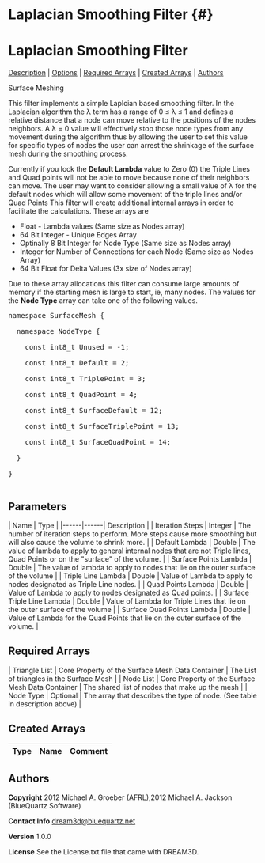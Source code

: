 Laplacian Smoothing Filter {#}
======
<h1 class="pHeading1">Laplacian Smoothing Filter</h1>
<p class="pCellBody">
<a href="../Surface_MeshingFilters/LaplacianSmoothing.html#wp2">Description</a>
| <a href="../Surface_MeshingFilters/LaplacianSmoothing.html#wp3">Options</a>
| <a href="../Surface_MeshingFilters/LaplacianSmoothing.html#wp4">Required Arrays</a>
| <a href="../Surface_MeshingFilters/LaplacianSmoothing.html#wp5">Created Arrays</a>
| <a href="../Surface_MeshingFilters/LaplacianSmoothing.html#wp1">Authors</a> 

Surface Meshing

This filter implements a simple Laplcian based smoothing filter. In the Laplacian algorithm the &lambda;
 term has a range of 0 &le; &lambda; &le; 1 and defines a relative distance that a node can move relative to the
 positions of the nodes neighbors. A &lambda; = 0 value will effectively stop those node types from
 any movement during the algorithm thus by allowing the user to set this value for specific types of nodes
 the user can arrest the shrinkage of the surface mesh during the smoothing process.

  Currently if you lock the __Default Lambda__ value to Zero (0) the Triple Lines and Quad points will not be able to
  move because none of their neighbors can move. The user may want to consider allowing a small value of &lambda;
  for the default nodes which will allow some movement of the triple lines and/or Quad Points
This filter will create additional internal arrays in order to facilitate the calculations. These arrays are

- Float - Lambda values (Same size as Nodes array)
- 64 Bit Integer - Unique Edges Array
- Optinally 8 Bit Integer for Node Type (Same size as Nodes array)
- Integer for Number of Connections for each Node (Same size as Nodes Array)
- 64 Bit Float for Delta Values (3x size of Nodes array)

Due to these array allocations this filter can consume large amounts of memory if the starting mesh is large
 to start, ie, many nodes.
The values for the __Node Type__ array can take one of the following values.
<pre>
namespace SurfaceMesh {<br/>
  namespace NodeType {<br/>
    const int8_t Unused = -1;<br/>
    const int8_t Default = 2;<br/>
    const int8_t TriplePoint = 3;<br/>
    const int8_t QuadPoint = 4;<br/>
    const int8_t SurfaceDefault = 12;<br/>
    const int8_t SurfaceTriplePoint = 13;<br/>
    const int8_t SurfaceQuadPoint = 14;<br/>
  }<br/>
}<br/>
</pre>

## Parameters ## 

| Name | Type |
|------|------| Description |
| Iteration Steps | Integer | The number of iteration steps to perform. More steps cause
more smoothing but will also cause the volume to shrink more. |
| Default Lambda | Double | The value of lambda to apply to general internal
nodes that are not Triple lines, Quad Points or on the "surface" of the volume. |
| Surface Points Lambda | Double | The value of lambda to apply to nodes that lie on the outer
surface of the volume |
| Triple Line Lambda | Double | Value of Lambda to apply to nodes designated as Triple Line nodes. |
| Quad Points Lambda | Double | Value of Lambda to apply to nodes designated as Quad points. |
| Surface Triple Line Lambda | Double | Value of Lambda for Triple Lines that lie on the outer surface of the volume |
| Surface Quad Points Lambda | Double | Value of Lambda for the Quad Points that lie on the outer surface of the volume. |

## Required Arrays ##



| Triangle List | Core Property of the Surface Mesh Data Container | The List of triangles in the Surface Mesh |
| Node List | Core Property of the Surface Mesh Data Container | The shared list of nodes that make up the mesh |
| Node Type | Optional | The array that describes the type of node. (See table in description above) |

## Created Arrays ##

| Type | Name | Comment |
|------|------|---------|
## Authors ##

**Copyright** 2012 Michael A. Groeber (AFRL),2012 Michael A. Jackson (BlueQuartz Software)

**Contact Info** dream3d@bluequartz.net

**Version** 1.0.0

**License**  See the License.txt file that came with DREAM3D.



